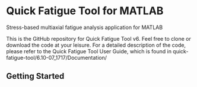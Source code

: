 # Quick Fatigue Tool for MATLAB
Stress-based multiaxial fatigue analysis application for MATLAB

This is the GitHub repository for Quick Fatigue Tool v6. Feel free to clone or download the code at your leisure. For a detailed description of the code, please refer to the Quick Fatigue Tool User Guide, which is found in quick-fatigue-tool/6.10-07_1717/Documentation/

## Getting Started
